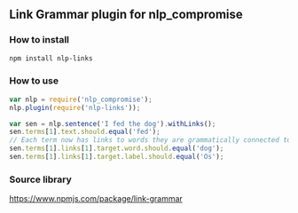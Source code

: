 ## Link Grammar plugin for nlp_compromise

### How to install
```bash
npm install nlp-links
```

### How to use
```js
var nlp = require('nlp_compromise');
nlp.plugin(require('nlp-links'));

var sen = nlp.sentence('I fed the dog').withLinks();
sen.terms[1].text.should.equal('fed');
// Each term now has links to words they are grammatically connected to
sen.terms[1].links[1].target.word.should.equal('dog');
sen.terms[1].links[1].target.label.should.equal('Os');
```

### Source library
https://www.npmjs.com/package/link-grammar
